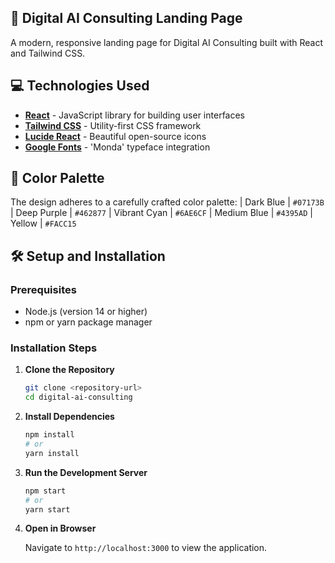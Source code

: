 ## 🚀 Digital AI Consulting Landing Page

A modern, responsive landing page for Digital AI Consulting built with React and Tailwind CSS.

## 💻 Technologies Used

- **[React](https://reactjs.org/)** - JavaScript library for building user interfaces
- **[Tailwind CSS](https://tailwindcss.com/)** - Utility-first CSS framework
- **[Lucide React](https://lucide.dev/)** - Beautiful open-source icons
- **[Google Fonts](https://fonts.google.com/)** - 'Monda' typeface integration

## 🎨 Color Palette
The design adheres to a carefully crafted color palette:
| Dark Blue | `#07173B` 
| Deep Purple | `#462877` 
| Vibrant Cyan | `#6AE6CF` 
| Medium Blue | `#4395AD` 
| Yellow | `#FACC15` 

## 🛠️ Setup and Installation

### Prerequisites
- Node.js (version 14 or higher)
- npm or yarn package manager

### Installation Steps

1. **Clone the Repository**
   ```bash
   git clone <repository-url>
   cd digital-ai-consulting
   ```

2. **Install Dependencies**
   ```bash
   npm install
   # or
   yarn install
   ```

3. **Run the Development Server**
   ```bash
   npm start
   # or
   yarn start
   ```

4. **Open in Browser**
   
   Navigate to `http://localhost:3000` to view the application.

